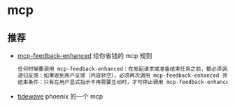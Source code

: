 # mcp

## 推荐

- [mcp-feedback-enhanced](https://github.com/Minidoracat/mcp-feedback-enhanced)
  给你省钱的 mcp
  规则

  ```sh
  任何时候要调用 mcp-feedback-enhanced：在发起请求或准备结束任务之前，都必须调用 mcp-feedback-enhanced，确保使用mcp-feedback-enhanced作为反馈工具。
  递归反馈：如果收到用户反馈（内容非空），必须再次调用 mcp-feedback-enhanced 并根据反馈调整行为，直到用户明确说 “结束” 或 “no more interaction”
  结束条件：只有在用户显式指示不再需要互动时，才可停止调用 mcp-feedback-enhanced，标志任务完成
  ```

- [tidewave](https://tidewave.ai/)
  phoenix 的一个 mcp
